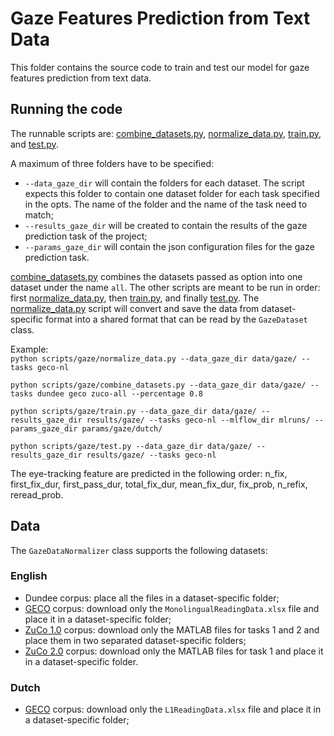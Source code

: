 # Gaze Features Prediction from Text Data
This folder contains the source code to train and test our model for gaze features prediction from text data.

## Running the code
The runnable scripts are: [combine_datasets.py](combine_datasets.py), [normalize_data.py](normalize_data.py), [train.py](train.py), and [test.py](test.py).

A maximum of three folders have to be specified:
* `--data_gaze_dir` will contain the folders for each dataset. The script expects this folder to contain one dataset folder for each task specified in the opts. The name of the folder and the name of the task need to match;
* `--results_gaze_dir` will be created to contain the results of the gaze prediction task of the project;
* `--params_gaze_dir` will contain the json configuration files for the gaze prediction task.

[combine_datasets.py](combine_datasets.py) combines the datasets passed as option into one dataset under the name `all`.
The other scripts are meant to be run in order: first [normalize_data.py](normalize_data.py), then [train.py](train.py), and finally [test.py](test.py).
The [normalize_data.py](normalize_data.py) script will convert and save the data from dataset-specific format into a shared format that can be read by the `GazeDataset` class.

Example:  
`python scripts/gaze/normalize_data.py --data_gaze_dir data/gaze/ --tasks geco-nl`

`python scripts/gaze/combine_datasets.py --data_gaze_dir data/gaze/ --tasks dundee geco zuco-all --percentage 0.8`

`python scripts/gaze/train.py --data_gaze_dir data/gaze/ --results_gaze_dir results/gaze/ --tasks geco-nl --mlflow_dir mlruns/ --params_gaze_dir params/gaze/dutch/`

`python scripts/gaze/test.py --data_gaze_dir data/gaze/ --results_gaze_dir results/gaze/ --tasks geco-nl`


The eye-tracking feature are predicted in the following order: n_fix, first_fix_dur, first_pass_dur, total_fix_dur, mean_fix_dur, fix_prob, n_refix, reread_prob.

## Data
The `GazeDataNormalizer` class supports the following datasets:

### English
* Dundee corpus: place all the files in a dataset-specific folder;
* [GECO](http://expsy.ugent.be/downloads/geco/) corpus: download only the `MonolingualReadingData.xlsx` file and place it in a dataset-specific folder;
* [ZuCo 1.0](https://osf.io/q3zws/) corpus: download only the MATLAB files for tasks 1 and 2 and place them in two separated dataset-specific folders;
* [ZuCo 2.0](https://osf.io/2urht/) corpus: download only the MATLAB files for task 1 and place it in a dataset-specific folder.

### Dutch
* [GECO](http://expsy.ugent.be/downloads/geco/) corpus: download only the `L1ReadingData.xlsx` file and place it in a dataset-specific folder;
